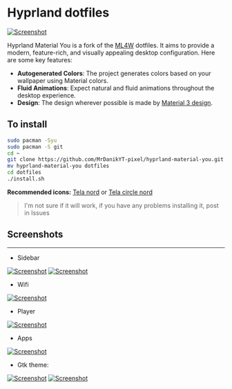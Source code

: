 # Hyprland dotfiles

[![Screenshot](screenshots/screenshot1.png "Screenshot")](screenshots/screenshot1.png)

Hyprland Material You is a fork of the [ML4W](https://gitlab.com/stephan-raabe/dotfiles/-/tree/2.9.1) dotfiles. It aims to provide a modern, feature-rich, and visually appealing desktop configuration.
Here are some key features:

- **Autogenerated Colors**: The project generates colors based on your wallpaper using Material colors.
- **Fluid Animations**: Expect natural and fluid animations throughout the desktop experience.
- **Design**: The design wherever possible is made by [Material 3 design](https://m3.material.io/).

## To install

```sh
sudo pacman -Syu
sudo pacman -S git
cd ~
git clone https://github.com/MrDanikYT-pixel/hyprland-material-you.git
mv hyprland-material-you dotfiles
cd dotfiles
./install.sh
```

**Recommended icons:** [Tela nord](https://www.gnome-look.org/p/1279924/) or [Tela circle nord](https://www.gnome-look.org/p/1359276/)

> I'm not sure if it will work, if you have any problems installing it, post in Issues

## Screenshots

-------

- Sidebar
  
[![Screenshot](screenshots/sidebar.png "Sidebar")](screenshots/sidebar.png) [![Screenshot](screenshots/sidebar-system.png "Sidebar system info")](screenshots/sidebar-system.png)

- Wifi
  
[![Screenshot](screenshots/wifi.png "Wifi")](screenshots/wifi.png)

- Player
  
[![Screenshot](screenshots/player.png "Player")](screenshots/player.png)

- Apps
  
[![Screenshot](screenshots/apps-menu.png "Apps")](screenshots/apps-menu.png)

- Gtk theme:
  
[![Screenshot](screenshots/gtk-theme.png "Dark gtk theme")](screenshots/gtk-theme.png)
[![Screenshot](screenshots/light-theme.png "Light gtk theme")](screenshots/light-theme.png)
